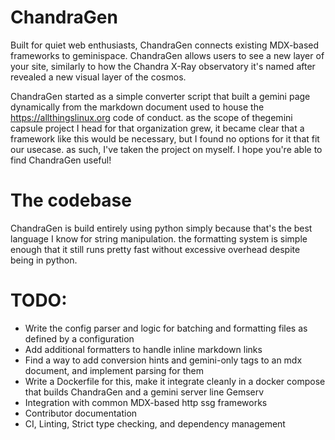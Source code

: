 # ChandraGen
Built for quiet web enthusiasts, ChandraGen connects existing MDX-based frameworks to geminispace.
ChandraGen allows users to see a new layer of your site, similarly to how the Chandra X-Ray observatory it's named after revealed a new visual layer of the cosmos.

ChandraGen started as a simple converter script that built a gemini page dynamically from the markdown document used to house the https://allthingslinux.org code of conduct. as the scope of thegemini capsule project I head for that organization grew, it became clear that a framework like this would be necessary, but I found no options for it that fit our usecase. as such, I've taken the project on myself. I hope you're able to find ChandraGen useful!

# The codebase
ChandraGen is build entirely using python simply because that's the best language I know for string manipulation. the formatting system is simple enough that it still runs pretty fast without excessive overhead despite being in python. 

# TODO:
- Write the config parser and logic for batching and formatting files as defined by a configuration
- Add additional formatters to handle inline markdown links
- Find a way to add conversion hints and gemini-only tags to an mdx document, and implement parsing for them
- Write a Dockerfile for this, make it integrate cleanly in a docker compose that builds ChandraGen and a gemini server line Gemserv
- Integration with common MDX-based http ssg frameworks
- Contributor documentation
- CI, Linting, Strict type checking, and dependency management